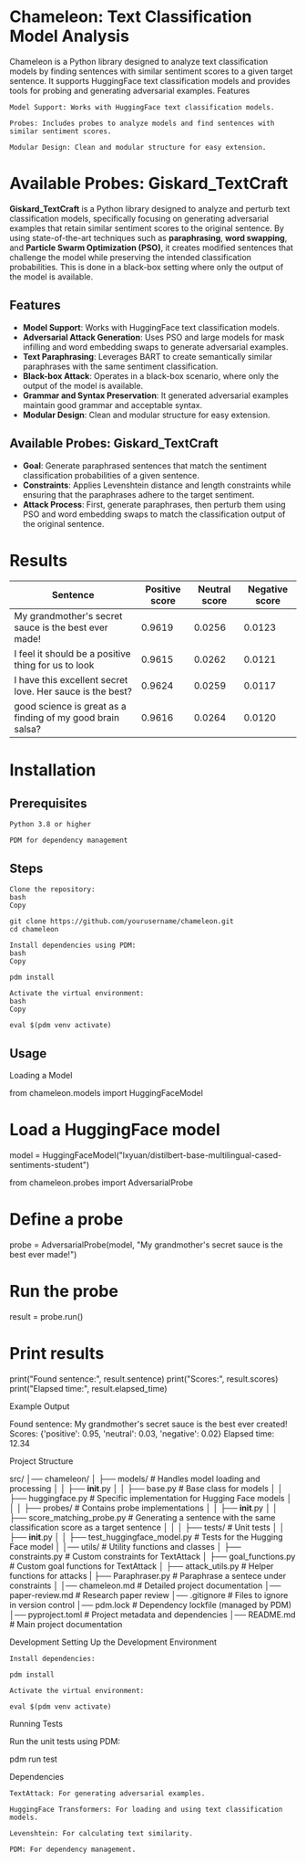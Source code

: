 # Chameleon: Text Classification Model Analysis

Chameleon is a Python library designed to analyze text classification models by finding sentences with similar sentiment scores to a given target sentence. It supports HuggingFace text classification models and provides tools for probing and generating adversarial examples.
Features

    Model Support: Works with HuggingFace text classification models.

    Probes: Includes probes to analyze models and find sentences with similar sentiment scores.

    Modular Design: Clean and modular structure for easy extension.

# Available Probes:  Giskard_TextCraft


**Giskard_TextCraft** is a Python library designed to analyze and perturb text classification models, specifically focusing on generating adversarial examples that retain similar sentiment scores to the original sentence. By using state-of-the-art techniques such as **paraphrasing**, **word swapping**, and **Particle Swarm Optimization (PSO)**, it creates modified sentences that challenge the model while preserving the intended classification probabilities. This is done in a black-box setting where only the output of the model is available.

## Features

- **Model Support**: Works with HuggingFace text classification models.
- **Adversarial Attack Generation**: Uses PSO and large models for mask infilling and word embedding swaps to generate adversarial examples.
- **Text Paraphrasing**: Leverages BART to create semantically similar paraphrases with the same sentiment classification.
- **Black-box Attack**: Operates in a black-box scenario, where only the output of the model is available.
- **Grammar and Syntax Preservation**: It generated adversarial examples maintain good grammar and acceptable syntax.
- **Modular Design**: Clean and modular structure for easy extension.

## Available Probes: **Giskard_TextCraft**

- **Goal**: Generate paraphrased sentences that match the sentiment classification probabilities of a given sentence.
- **Constraints**: Applies Levenshtein distance and length constraints while ensuring that the paraphrases adhere to the target sentiment.
- **Attack Process**: First, generate paraphrases, then perturb them using PSO and word embedding swaps to match the classification output of the original 
sentence.


# Results


| Sentence | Positive score | Neutral score | Negative score |
| --- | --- | --- | --- |
| My grandmother's secret sauce is the best ever made! | 0.9619 | 0.0256 | 0.0123 |
| I feel it should be a positive thing for us to look | 0.9615 | 0.0262 | 0.0121 |
| I have this excellent secret love. Her sauce is the best? | 0.9624 | 0.0259 | 0.0117 |
| good science is great as a finding of my good brain salsa? | 0.9616 | 0.0264 | 0.0120 |


# Installation
## Prerequisites

    Python 3.8 or higher

    PDM for dependency management

## Steps

    Clone the repository:
    bash
    Copy

    git clone https://github.com/yourusername/chameleon.git
    cd chameleon

    Install dependencies using PDM:
    bash
    Copy

    pdm install

    Activate the virtual environment:
    bash
    Copy

    eval $(pdm venv activate)

## Usage
Loading a Model

from chameleon.models import HuggingFaceModel

# Load a HuggingFace model
model = HuggingFaceModel("lxyuan/distilbert-base-multilingual-cased-sentiments-student")

from chameleon.probes import AdversarialProbe

# Define a probe
probe = AdversarialProbe(model, "My grandmother's secret sauce is the best ever made!")

# Run the probe
result = probe.run()

# Print results
print("Found sentence:", result.sentence)
print("Scores:", result.scores)
print("Elapsed time:", result.elapsed_time)

Example Output


Found sentence: My grandmother's secret sauce is the best ever created!
Scores: {'positive': 0.95, 'neutral': 0.03, 'negative': 0.02}
Elapsed time: 12.34

Project Structure


src/
│── chameleon/
│   ├── models/            # Handles model loading and processing
│   │   ├── __init__.py
│   │   ├── base.py        # Base class for models
│   │   ├── huggingface.py # Specific implementation for Hugging Face models
│   │
│   ├── probes/            # Contains probe implementations
│   │   ├── __init__.py
│   │   ├── score_matching_probe.py # Generating a sentence with the same classification score as a target sentence
│   │
│   ├── tests/             # Unit tests
│   │   ├── __init__.py
│   │   ├── test_huggingface_model.py  # Tests for the Hugging Face model
│
│── utils/                 # Utility functions and classes
│   ├── constraints.py     # Custom constraints for TextAttack
│   ├── goal_functions.py  # Custom goal functions for TextAttack
│   ├── attack_utils.py    # Helper functions for attacks
|   ├── Paraphraser.py     # Paraphrase a sentece under constraints
│
│── chameleon.md           # Detailed project documentation
│── paper-review.md        # Research paper review
│── .gitignore             # Files to ignore in version control
│── pdm.lock               # Dependency lockfile (managed by PDM)
│── pyproject.toml         # Project metadata and dependencies
│── README.md              # Main project documentation

Development
Setting Up the Development Environment

    Install dependencies:

    pdm install

    Activate the virtual environment:

    eval $(pdm venv activate)

Running Tests

Run the unit tests using PDM:

pdm run test

Dependencies

    TextAttack: For generating adversarial examples.

    HuggingFace Transformers: For loading and using text classification models.

    Levenshtein: For calculating text similarity.

    PDM: For dependency management.
